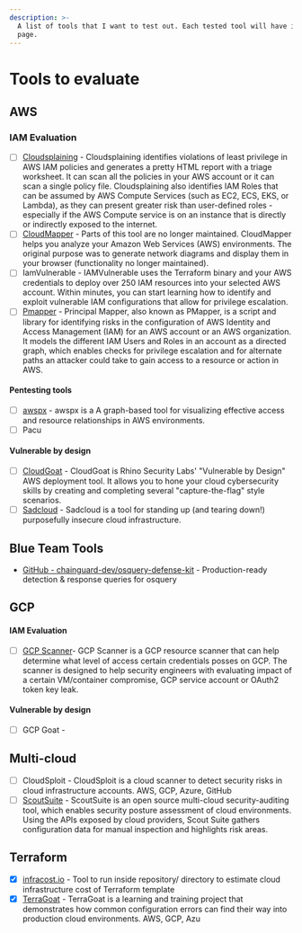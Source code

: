 ```yaml
---
description: >-
  A list of tools that I want to test out. Each tested tool will have it's own
  page.
---
```


# Tools to evaluate

## AWS

### IAM Evaluation

* [ ] [Cloudsplaining](https://github.com/salesforce/cloudsplaining/) - Cloudsplaining identifies violations of least privilege in AWS IAM policies and generates a pretty HTML report with a triage worksheet. It can scan all the policies in your AWS account or it can scan a single policy file. Cloudsplaining also identifies IAM Roles that can be assumed by AWS Compute Services (such as EC2, ECS, EKS, or Lambda), as they can present greater risk than user-defined roles - especially if the AWS Compute service is on an instance that is directly or indirectly exposed to the internet.
* [ ] [CloudMapper](https://github.com/duo-labs/cloudmapper) - Parts of this tool are no longer maintained. CloudMapper helps you analyze your Amazon Web Services (AWS) environments. The original purpose was to generate network diagrams and display them in your browser (functionality no longer maintained).
* [ ] IamVulnerable - IAMVulnerable uses the Terraform binary and your AWS credentials to deploy over 250 IAM resources into your selected AWS account. Within minutes, you can start learning how to identify and exploit vulnerable IAM configurations that allow for privilege escalation.
* [ ] [Pmapper](https://github.com/nccgroup/PMapper) - Principal Mapper, also known as PMapper, is a script and library for identifying risks in the configuration of AWS Identity and Access Management (IAM) for an AWS account or an AWS organization. It models the different IAM Users and Roles in an account as a directed graph, which enables checks for privilege escalation and for alternate paths an attacker could take to gain access to a resource or action in AWS.

#### Pentesting tools

* [ ] [awspx](https://github.com/WithSecureLabs/awspx) - awspx is a A graph-based tool for visualizing effective access and resource relationships in AWS environments.
* [ ] Pacu

#### Vulnerable by design

* [ ] [CloudGoat](https://github.com/RhinoSecurityLabs/cloudgoat/) - CloudGoat is Rhino Security Labs' "Vulnerable by Design" AWS deployment tool. It allows you to hone your cloud cybersecurity skills by creating and completing several "capture-the-flag" style scenarios.
* [ ] [Sadcloud](https://github.com/nccgroup/sadcloud) - Sadcloud is a tool for standing up (and tearing down!) purposefully insecure cloud infrastructure.

## Blue Team Tools

* [GitHub - chainguard-dev/osquery-defense-kit](https://github.com/chainguard-dev/osquery-defense-kit) - Production-ready detection & response queries for osquery

## GCP

#### IAM Evaluation

* [ ] [GCP Scanner](https://github.com/google/gcp\_scanner)- GCP Scanner is a GCP resource scanner that can help determine what level of access certain credentials posses on GCP. The scanner is designed to help security engineers with evaluating impact of a certain VM/container compromise, GCP service account or OAuth2 token key leak.

#### Vulnerable by design

* [ ] GCP Goat -&#x20;

## Multi-cloud

* [ ] CloudSploit - CloudSploit is a cloud scanner to detect security risks in cloud infrastructure accounts. AWS, GCP, Azure, GitHub
* [ ] [ScoutSuite](https://github.com/nccgroup/ScoutSuite) - ScoutSuite is an open source multi-cloud security-auditing tool, which enables security posture assessment of cloud environments. Using the APIs exposed by cloud providers, Scout Suite gathers configuration data for manual inspection and highlights risk areas.

## Terraform

* [x] [infracost.io](https://www.infracost.io/docs/) - Tool to run inside repository/ directory to estimate cloud infrastructure cost of Terraform template
* [x] [TerraGoat](https://github.com/bridgecrewio/terragoat) - TerraGoat is a learning and training project that demonstrates how common configuration errors can find their way into production cloud environments. AWS, GCP, Azu
